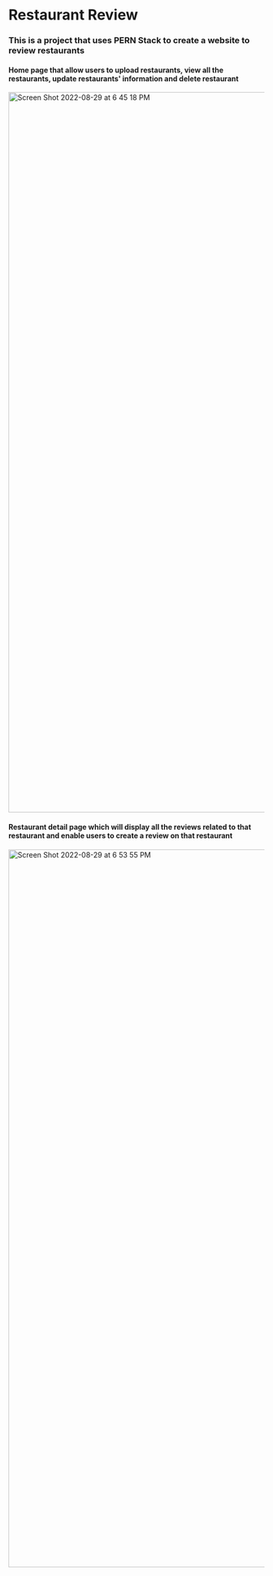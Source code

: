 # Restaurant Review
### This is a project that uses PERN Stack to create a website to review restaurants

#### Home page that allow users to upload restaurants, view all the restaurants, update restaurants' information and delete restaurant
<img width="1418" alt="Screen Shot 2022-08-29 at 6 45 18 PM" src="https://user-images.githubusercontent.com/92756631/187329557-ce347a76-1fcd-4da9-86b5-41854e963a15.png">

#### Restaurant detail page which will display all the reviews related to that restaurant and enable users to create a review on that restaurant
<img width="1413" alt="Screen Shot 2022-08-29 at 6 53 55 PM" src="https://user-images.githubusercontent.com/92756631/187330886-d18a84fc-6659-43a0-b282-6100ebe51177.png">
